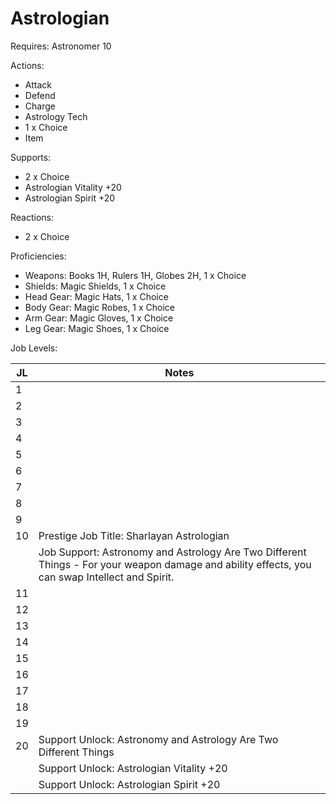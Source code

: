 # Astrologian

Requires: Astronomer 10

Actions:

- Attack
- Defend
- Charge
- Astrology Tech
- 1 x Choice
- Item

Supports:

- 2 x Choice
- Astrologian Vitality +20
- Astrologian Spirit +20

Reactions:

- 2 x Choice

Proficiencies:

- Weapons: Books 1H, Rulers 1H, Globes 2H, 1 x Choice
- Shields: Magic Shields, 1 x Choice
- Head Gear: Magic Hats, 1 x Choice
- Body Gear: Magic Robes, 1 x Choice
- Arm Gear: Magic Gloves, 1 x Choice
- Leg Gear: Magic Shoes, 1 x Choice

Job Levels:

| JL | Notes |
| --- | --- |
| 1 | 
| 2 | 
| 3 | 
| 4 | 
| 5 | 
| 6 | 
| 7 | 
| 8 | 
| 9 | 
| 10 | Prestige Job Title: Sharlayan Astrologian
|    | Job Support: Astronomy and Astrology Are Two Different Things - For your weapon damage and ability effects, you can swap Intellect and Spirit.
| 11 | 
| 12 | 
| 13 | 
| 14 | 
| 15 | 
| 16 | 
| 17 | 
| 18 | 
| 19 | 
| 20 | Support Unlock: Astronomy and Astrology Are Two Different Things
|    | Support Unlock: Astrologian Vitality +20
|    | Support Unlock: Astrologian Spirit +20
